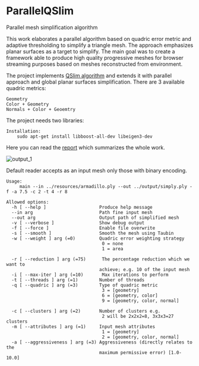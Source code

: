 # ParallelQSlim
Parallel mesh simplification algorithm

This work elaborates a parallel algorithm based on quadric error metric and adaptive thresholding to simplify a triangle mesh. The approach emphasizes planar surfaces as a target to simplify. The main goal was to create a framework able to produce high quality progressive meshes for browser streaming purposes based on meshes reconstructed from environment.

The project implements [QSlim algorithm](https://www.cs.cmu.edu/~garland/thesis/thesis.html) and extends it with parallel approach and global planar surfaces simplification. There are 3 available quadric metrics:
```
Geometry
Color + Geometry
Normals + Color + Geoemtry
```

The project needs two libraries:
```
Installation:
    sudo apt-get install libboost-all-dev libeigen3-dev
```

Here you can read the [report](https://github.com/Zielon/QSlim/blob/master/report/report.pdf) which summarizes the whole work.

![output_1](https://github.com/Zielon/QSlim/blob/master/report/simply_9.gif)

Default reader accepts as an input mesh only those with binary encoding.

```
Usage:
     main --in ../resources/armadillo.ply --out ../output/simply.ply -f -a 7.5 -c 2 -t 4 -r 8

Allowed options:
  -h [ --help ]                    Produce help message
  --in arg                         Path fine input mesh
  --out arg                        Output path of simplified mesh
  -v [ --verbose ]                 Show debug output
  -f [ --force ]                   Enable file overwrite
  -s [ --smooth ]                  Smooth the mesh using Taubin
  -w [ --weight ] arg (=0)         Quadric error weighting strategy
                                    0 = none
                                    1 = area
                                   
  -r [ --reduction ] arg (=75)      The percentage reduction which we want to 
                                   achieve; e.g. 10 of the input mesh
  -i [ --max-iter ] arg (=10)       Max iterations to perform
  -t [ --threads ] arg (=1)        Number of threads
  -q [ --quadric ] arg (=3)        Type of quadric metric
                                    3 = [geometry]
                                    6 = [geometry, color]
                                    9 = [geometry, color, normal]
                                   
  -c [ --clusters ] arg (=2)       Number of clusters e.g.
                                    2 will be 2x2x2=8, 3x3x3=27 clusters
  -m [ --attributes ] arg (=1)     Input mesh attributes
                                    1 = [geometry]
                                    2 = [geometry, color, normal]
  -a [ --aggressiveness ] arg (=3) Aggressiveness (directly relates to the 
                                   maximum permissive error) [1.0-10.0]
```